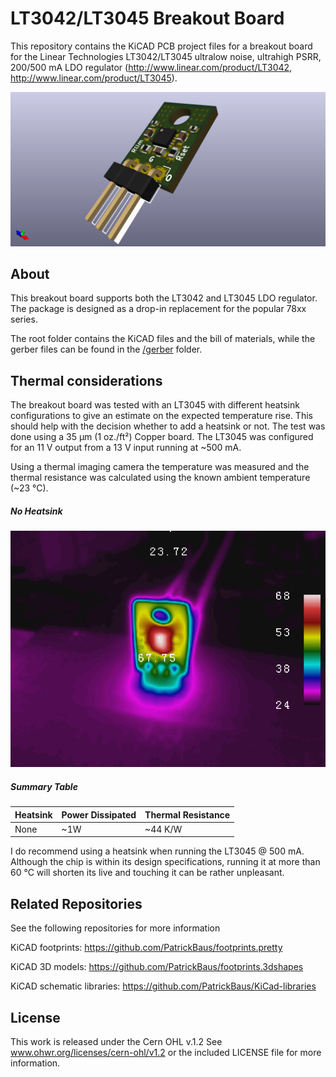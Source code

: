 LT3042/LT3045 Breakout Board
===================

This repository contains the KiCAD PCB project files for a breakout board for the Linear Technologies LT3042/LT3045  ultralow noise, ultrahigh PSRR, 200/500 mA LDO regulator (http://www.linear.com/product/LT3042, http://www.linear.com/product/LT3045).

![LT3045 breakout board](/images/LT3045_breakout.png)

About
-----
This breakout board supports both the LT3042 and LT3045 LDO regulator. The package is designed as a drop-in replacement for the popular 78xx series.

The root folder contains the KiCAD files and the bill of materials, while the gerber files can be found in the [/gerber](gerber/) folder.

Thermal considerations
-----
The breakout board was tested with an LT3045 with different heatsink configurations to give an estimate on the expected temperature rise. This should help with the decision whether to add a heatsink or not. The test was done using a 35 µm (1 oz./ft²) Copper board. The LT3045 was configured for an 11 V output from a 13 V input running at ~500 mA.

Using a thermal imaging camera the temperature was measured and the thermal resistance was calculated using the known ambient temperature (~23 °C).

##### No Heatsink
![LT3045 No heatsink](/images/thermal_no_heatsink.bmp)

##### Summary Table

|Heatsink|Power Dissipated|Thermal Resistance|
|--------|----------------|------------------|
|None    |~1W             |~44 K/W           |

I do recommend using a heatsink when running the LT3045 @ 500 mA. Although the chip is within its design specifications, running it at more than 60 °C will shorten its live and touching it can be rather unpleasant.

Related Repositories
-------------
See the following repositories for more information

KiCAD footprints: https://github.com/PatrickBaus/footprints.pretty

KiCAD 3D models: https://github.com/PatrickBaus/footprints.3dshapes

KiCAD schematic libraries: https://github.com/PatrickBaus/KiCad-libraries

License
-------

This work is released under the Cern OHL v.1.2
See www.ohwr.org/licenses/cern-ohl/v1.2 or the included LICENSE file for more information.
